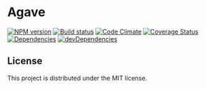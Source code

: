 # Agave

[![NPM version][npm-image]][npm-url] [![Build status][travis-image]][travis-url] [![Code Climate][codeclimate-image]][codeclimate-url] [![Coverage Status][coverage-image]][coverage-url] [![Dependencies][david-image]][david-url] [![devDependencies][david-dev-image]][david-dev-url]



## License

This project is distributed under the MIT license.

[travis-url]: http://travis-ci.org/wbyoung/avave
[travis-image]: https://secure.travis-ci.org/wbyoung/avave.png?branch=master
[npm-url]: https://npmjs.org/package/avave
[npm-image]: https://badge.fury.io/js/avave.png
[codeclimate-image]: https://codeclimate.com/github/wbyoung/avave.png
[codeclimate-url]: https://codeclimate.com/github/wbyoung/avave
[coverage-image]: https://coveralls.io/repos/wbyoung/avave/badge.png
[coverage-url]: https://coveralls.io/r/wbyoung/avave
[david-image]: https://david-dm.org/wbyoung/avave.png?theme=shields.io
[david-url]: https://david-dm.org/wbyoung/avave
[david-dev-image]: https://david-dm.org/wbyoung/avave/dev-status.png?theme=shields.io
[david-dev-url]: https://david-dm.org/wbyoung/avave#info=devDependencies
